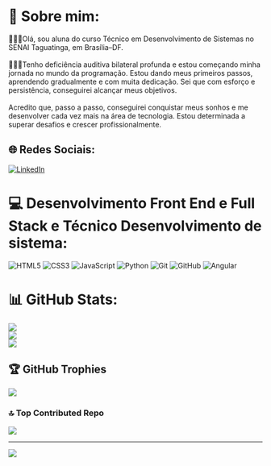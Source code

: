 # 💫 Sobre mim:
👩🏼‍🎓Olá, sou aluna do curso Técnico em Desenvolvimento de Sistemas no SENAI Taguatinga, em Brasília–DF.<br><br>🧏🏼‍♀️Tenho deficiência auditiva bilateral profunda e estou começando minha jornada no mundo da programação. Estou dando meus primeiros passos, aprendendo gradualmente e com muita dedicação. Sei que com esforço e persistência, conseguirei alcançar meus objetivos.<br><br>Acredito que, passo a passo, conseguirei conquistar meus sonhos e me desenvolver cada vez mais na área de tecnologia. Estou determinada a superar desafios e crescer profissionalmente.


## 🌐 Redes Sociais:
[![LinkedIn](https://img.shields.io/badge/LinkedIn-%230077B5.svg?logo=linkedin&logoColor=white)](https://linkedin.com/in/https://www.linkedin.com/in/paloma-paldino-melo-pcd-94b88846) 

# 💻 Desenvolvimento Front End e Full Stack e Técnico Desenvolvimento de sistema:
![HTML5](https://img.shields.io/badge/html5-%23E34F26.svg?style=plastic&logo=html5&logoColor=white) ![CSS3](https://img.shields.io/badge/css3-%231572B6.svg?style=plastic&logo=css3&logoColor=white) ![JavaScript](https://img.shields.io/badge/javascript-%23323330.svg?style=plastic&logo=javascript&logoColor=%23F7DF1E) ![Python](https://img.shields.io/badge/python-3670A0?style=plastic&logo=python&logoColor=ffdd54) ![Git](https://img.shields.io/badge/git-%23F05033.svg?style=plastic&logo=git&logoColor=white) ![GitHub](https://img.shields.io/badge/github-%23121011.svg?style=plastic&logo=github&logoColor=white) ![Angular](https://img.shields.io/badge/angular-%23DD0031.svg?style=plastic&logo=angular&logoColor=white)
# 📊 GitHub Stats:
![](https://github-readme-stats.vercel.app/api?username=palomapaldino5&theme=rose&hide_border=false&include_all_commits=true&count_private=false)<br/>
![](https://github-readme-streak-stats.herokuapp.com/?user=palomapaldino5&theme=rose&hide_border=false)<br/>
![](https://github-readme-stats.vercel.app/api/top-langs/?username=palomapaldino5&theme=rose&hide_border=false&include_all_commits=true&count_private=false&layout=compact)

## 🏆 GitHub Trophies
![](https://github-profile-trophy.vercel.app/?username=palomapaldino5&theme=rose&no-frame=true&no-bg=true&margin-w=4)

### 🔝 Top Contributed Repo
![](https://github-contributor-stats.vercel.app/api?username=palomapaldino5&limit=5&theme=rose&combine_all_yearly_contributions=true)

---
[![](https://visitcount.itsvg.in/api?id=palomapaldino5&icon=0&color=10)](https://visitcount.itsvg.in)

<!-- Proudly created with GPRM ( https://gprm.itsvg.in ) -->

